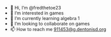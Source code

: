 - 👋 Hi, I’m @fredthetoe23
- 👀 I’m interested in games
- 🌱 I’m currently learning algebra 1
- 💞️ I’m looking to collaborate on games
- 📫 How to reach me 911453@g.dentonisd.org

<!---
fredthetoe23/fredthetoe23 is a ✨ special ✨ repository because its `README.md` (this file) appears on your GitHub profile.
You can click the Preview link to take a look at your changes.
--->
